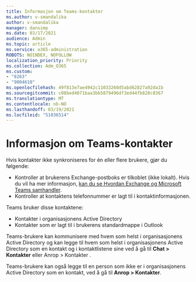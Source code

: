 ```yaml
---
title: Informasjon om Teams-kontakter
ms.author: v-smandalika
author: v-smandalika
manager: dansimp
ms.date: 03/17/2021
audience: Admin
ms.topic: article
ms.service: o365-administration
ROBOTS: NOINDEX, NOFOLLOW
localization_priority: Priority
ms.collection: Adm_O365
ms.custom:
- "8263"
- "9004610"
ms.openlocfilehash: 49f813e7ae4942c11033260d5abd62827a92da1b
ms.sourcegitcommit: c08bed4071baa3bb5879496df3ed44fb828c8367
ms.translationtype: MT
ms.contentlocale: nb-NO
ms.lasthandoff: 03/19/2021
ms.locfileid: "51036514"
---
```

# <a name="information-about-teams-contacts"></a>Informasjon om Teams-kontakter

Hvis kontakter ikke synkroniseres for én eller flere brukere, gjør du følgende:
- Kontroller at brukerens Exchange-postboks er tilkoblet (ikke lokalt). Hvis du vil ha mer informasjon, [kan du se Hvordan Exchange og Microsoft Teams samhandler](https://docs.microsoft.com/microsoftteams/exchange-teams-interact).
- Kontroller at kontaktens telefonnummer er lagt til i kontaktinformasjonen.

Teams bruker disse kontaktene:

- Kontakter i organisasjonens Active Directory
- Kontakter som er lagt til i brukerens standardmappe i Outlook

Teams-brukere kan kommunisere med hvem som helst i organisasjonens Active Directory og kan legge til hvem som helst i organisasjonens Active Directory som en kontakt og i kontaktlistene sine ved å gå til **Chat > Kontakter** eller Anrop > Kontakter .

Teams-brukere kan også legge til en person som ikke er i organisasjonens Active Directory som en kontakt, ved å gå til **Anrop > Kontakter**.


